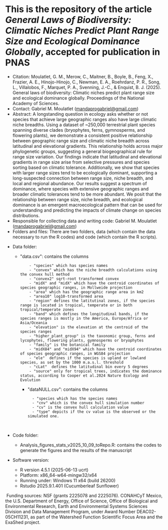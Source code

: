 # This is the repository of the article *General Laws of Biodiversity: Climatic Niches Predict Plant Range Size and Ecological Dominance Globally*, accepted for publication in PNAS

- Citation: Moulatlet, G. M., Merow, C., Maitner, B., Boyle, B., Feng, X., Frazier, A. E., Hinojo-Hinojo, C., Newman, E. A., Roehrdanz, P. R., Song, L., Villalobos, F., Marquet, P. A., Svenning, J.-C., & Enquist, B. J. (2025). General laws of biodiversity: Climatic niches predict plant range size and ecological dominance globally. Proceedings of the National Academy of Sciences.
﻿
- Contact: Gabriel M. Moulatlet (mandaprogabriel@gmail.com)
﻿
- Abstract: A longstanding question in ecology asks whether or not species that achieve large geographic ranges also have large climatic niche breadths. Using a dataset of ~250,000 terrestrial plant species spanning diverse clades (bryophytes, ferns, gymnosperms, and flowering plants), we demonstrate a consistent positive relationship between geographic range size and climatic niche breadth across latitudinal and elevational gradients. This relationship holds across major phylogenetic groups, suggesting a general biogeographical rule for range size variation. Our findings indicate that latitudinal and elevational gradients in range size arise from selective pressures and species sorting based on climatic tolerance. Additionally, we show that species with larger range sizes tend to be ecologically dominant, supporting a long-suspected connection between range size, niche breadth, and local and regional abundance. Our results suggest a spectrum of dominance, where species with extensive geographic ranges and broader climatic tolerances tend to be more abundant. We posit that the relationship between range size, niche breadth, and ecological dominance is an emergent macroecological pattern that can be used for understanding and predicting the impacts of climate change on species distributions.
﻿
- Responsible for collecting data and writing code: Gabriel M. Moulatlet (mandaprogabriel@gmail.com)
﻿
- Folders and files: There are two folders, data (which contain the data necessary to run the R codes) and code (which contain the R scripts).
﻿
* Data folder:
  * "data.csv": contains the columns
    
			- "species" which has species names
			- "convex" which has the niche breadth calculations using the convex hull method
			- "convex2" sqrt-root transformed convex
			- "midX" and "midX" which have the centroid coordinates of species geographic ranges, in Mollweide projection
			- "area" which has the geographic range area in km2
			- "area10" log10-transformed area
			- "region" defines the latitutinal zones, if the species range is located in tropical, temperate or in both tropical/temperate zones
			- "band" which defines the longitudinal bands, if the species ranges is mostly in the America, Europe/Africa or Asia/Oceania
			- "elevation" is the elevation at the centroid of the species ranges
			- "higher_plant_group" is the taxonomic group, ferns and lycophytes, flowering plants, gymnosperms or bryophytes
			- "family" is the botanical family
			- "midX84" and "midX94" which have the centroid coordinates of species geographic ranges, in WGS84 projection
			- "ele"  defines if the species is upland or lowland species, as set by the 1000 m.a.s.l. threshold
			- "cLat"  defines the latitudinal bin every 5 degrees
			- "source" only for tropical trees, indicates the dominance status, according to Cooper et al.2024 Nature Ecology and Evolution

	* "dataNULL.csv": contains the columns
     
			- "species which has the species names
			- "cnv" which is the convex hull simulation number
			- "cv" is the convex hull calculation value
			- "type" depicts if the cv value is the observed or the simulated one.
﻿
* Code folder:
    * Analysis_figures_stats_v2025_10_09_toRepo.R: contains the codes to generate the figures and the results of the manuscript

 
* Software version:
   - R version 4.5.1 (2025-06-13 ucrt)
   - Platform: x86_64-w64-mingw32/x64
   - Running under: Windows 11 x64 (build 26200)
   - Rstudio 2025.9.1.401 (Cucumberleaf Sunflower)



﻿
Funding sources: NSF (grants 2225078 and 2225076). CONAHCyT Mexico, the U.S. Department of Energy, Office of Science, Office of Biological and Environmental Research, Earth and Environmental Systems Sciences Division and Data Management Program, under Award Number DEAC02- 05CH11231, as part of the Watershed Function Scientific Focus Area and the ExaShed project.
